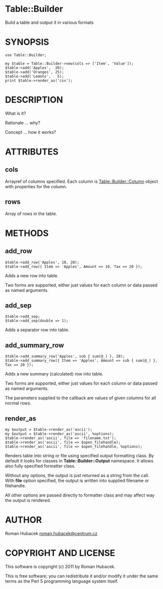 # Table::Builder

Build a table and output it in various formats

# SYNOPSIS

    use Table::Builder;

    my $table = Table::Builder->new(cols => ['Item', 'Value']);
    $table->add('Apples',  20);
    $table->add('Oranges', 25);
    $table->add('Lemons',   5);
    print $table->render_as('csv');

# DESCRIPTION

What is it?

Rationale ... why?

Concept ... how it works?

# ATTRIBUTES

## cols

Arrayref of columns specified. Each column is
[Table::Builder::Column](http://search.cpan.org/perldoc?Table::Builder::Column) object with properties for the column.

## rows

Array of rows in the table.

# METHODS

## add_row

    $table->add_row('Apples', 10, 20);
    $table->add_row({ Item => 'Apples', Amount => 10, Tax => 20 });

Adds a new row into table.

Two forms are supported, either just values for each column or data passed
as named arguments.

## add_sep

    $table->add_sep;
    $table->add_sep(double => 1);

Adds a separator row into table.

## add_summary_row

    $table->add_summary_row('Apples', sub { sum(@_) }, 20);
    $table->add_summary_row({ Item => 'Apples', Amount => sub { sum(@_) }, Tax => 20 });

Adds a new summary (calculated) row into table.

Two forms are supported, either just values for each column or data passed
as named arguments.

The parameters supplied to the callback are values of given columns for
all normal rows.

## render_as

    my $output = $table->render_as('ascii');
    my $output = $table->render_as('ascii', %options);
    $table->render_as('ascii', file => 'filename.txt');
    $table->render_as('ascii', file => $open_filehandle);
    $table->render_as('ascii', file => $open_filehandle, %options);

Renders table into string or file using specified output formatting class.
By default it looks for classes in __Table::Builder::Output__ namespace. It allows
also fully specified formatter class.

Without any options, the output is just returned as a string from the call.
With __file__ option specified, the output is written into supplied filename or
filehandle.

All other options are passed directly to formatter class and may affect way
the output is rendered.

# AUTHOR

Roman Hubacek <roman.hubacek@centrum.cz>

# COPYRIGHT AND LICENSE

This software is copyright (c) 2011 by Roman Hubacek.

This is free software; you can redistribute it and/or modify it under
the same terms as the Perl 5 programming language system itself.
